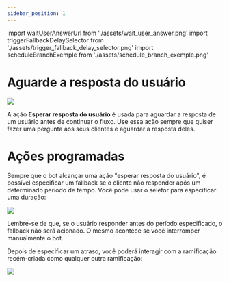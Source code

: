 ```yaml
---
sidebar_position: 1
---
```


import waitUserAnswerUrl from './assets/wait_user_answer.png'
import triggerFallbackDelaySelector from './assets/trigger_fallback_delay_selector.png'
import scheduleBranchExemple from './assets/schedule_branch_exemple.png'

# Aguarde a resposta do usuário

<img src={waitUserAnswerUrl} width={180} />

A ação **Esperar resposta do usuário** é usada para aguardar a resposta de um usuário antes de continuar o fluxo. Use essa ação sempre que quiser fazer uma pergunta aos seus clientes e aguardar a resposta deles.

# Ações programadas

Sempre que o bot alcançar uma ação "esperar resposta do usuário", é possível especificar um fallback se o cliente não responder após um determinado período de tempo. Você pode usar o seletor para especificar uma duração:

<img src={triggerFallbackDelaySelector} width={180} />

Lembre-se de que, se o usuário responder antes do período especificado, o fallback não será acionado. O mesmo acontece se você interromper manualmente o bot.

Depois de especificar um atraso, você poderá interagir com a ramificação recém-criada como qualquer outra ramificação:

<img src={scheduleBranchExemple} width={180} />
